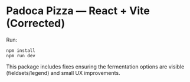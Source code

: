 # Padoca Pizza — React + Vite (Corrected)

Run:

```
npm install
npm run dev
```

This package includes fixes ensuring the fermentation options are visible (fieldsets/legend) and small UX improvements.